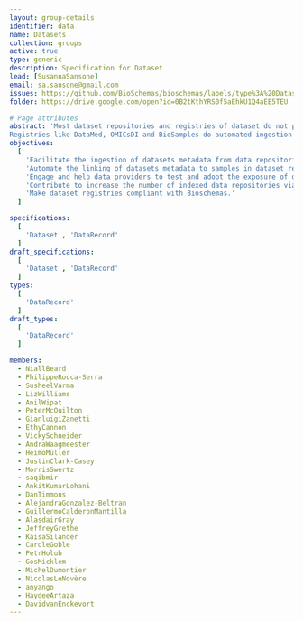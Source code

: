 ```yaml
---
layout: group-details
identifier: data
name: Datasets
collection: groups
active: true
type: generic
description: Specification for Dataset
lead: [SusannaSansone]
email: sa.sansone@gmail.com
issues: https://github.com/BioSchemas/bioschemas/labels/type%3A%20Dataset
folder: https://drive.google.com/open?id=0B2tKthYRS0f5aEhkU1Q4aEE5TEU

# Page attributes
abstract: 'Most dataset repositories and registries of dataset do not provide structured data easily crawlable by search engines.
Registries like DataMed, OMICsDI and BioSamples do automated ingestion of content mainly through APIs but not all the data repositories have a programmatic interface and the existing variety of programmatic interfaces are subject to changes which break integration workflows.'
objectives:
  [
    'Facilitate the ingestion of datasets metadata from data repositories (databases) into search engines and dataset registries like OMICsDI and DataMed via Bioschemas',
    'Automate the linking of datasets metadata to samples in dataset registries like Biosamples, and identify cases where samples are missing or metadata is absent.',
    'Engage and help data providers to test and adopt the exposure of dataset metadata Bioschemas',
    'Contribute to increase the number of indexed data repositories via Bioschemas.',
    'Make dataset registries compliant with Bioschemas.'
  ]

specifications:
  [
    'Dataset', 'DataRecord'
  ]
draft_specifications:
  [
    'Dataset', 'DataRecord'
  ]
types:
  [
    'DataRecord'
  ]
draft_types:
  [
    'DataRecord'
  ]

members:
  - NiallBeard
  - PhilippeRocca-Serra
  - SusheelVarma
  - LizWilliams
  - AnilWipat
  - PeterMcQuilton
  - GianluigiZanetti
  - EthyCannon
  - VickySchneider
  - AndraWaagmeester
  - HeimoMüller
  - JustinClark-Casey
  - MorrisSwertz
  - saqibmir
  - AnkitKumarLohani
  - DanTimmons
  - AlejandraGonzalez-Beltran
  - GuillermoCalderonMantilla
  - AlasdairGray
  - JeffreyGrethe
  - KaisaSilander
  - CaroleGoble
  - PetrHolub
  - GosMicklem
  - MichelDumontier
  - NicolasLeNovère
  - anyango
  - HaydeeArtaza
  - DavidvanEnckevort
---
```

